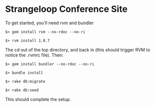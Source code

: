 # Strangeloop Conference Site

To get started, you'll need rvm and bundler

`$> gem install rvm --no-rdoc --no-ri`

`$> rvm install 1.8.7`

The cd out of the top directory, and back in (this should trigger RVM to
notice the .rvmrc file).  Then:

`$> gem install bundler --no-rdoc --no-ri`

`$> bundle install`

`$> rake db:migrate`

`$> rake db:seed`

This should complete the setup.
